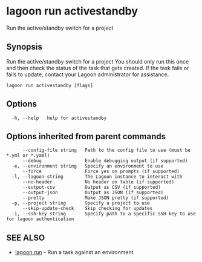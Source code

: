 # lagoon run activestandby

Run the active/standby switch for a project

## Synopsis

Run the active/standby switch for a project You should only run this once and then check the status of the task that gets created. If the task fails or fails to update, contact your Lagoon administrator for assistance.

```text
lagoon run activestandby [flags]
```

## Options

```text
  -h, --help   help for activestandby
```

## Options inherited from parent commands

```text
      --config-file string   Path to the config file to use (must be *.yml or *.yaml)
      --debug                Enable debugging output (if supported)
  -e, --environment string   Specify an environment to use
      --force                Force yes on prompts (if supported)
  -l, --lagoon string        The Lagoon instance to interact with
      --no-header            No header on table (if supported)
      --output-csv           Output as CSV (if supported)
      --output-json          Output as JSON (if supported)
      --pretty               Make JSON pretty (if supported)
  -p, --project string       Specify a project to use
      --skip-update-check    Skip checking for updates
  -i, --ssh-key string       Specify path to a specific SSH key to use for lagoon authentication
```

## SEE ALSO

* [lagoon run](lagoon_run.md)     - Run a task against an environment

